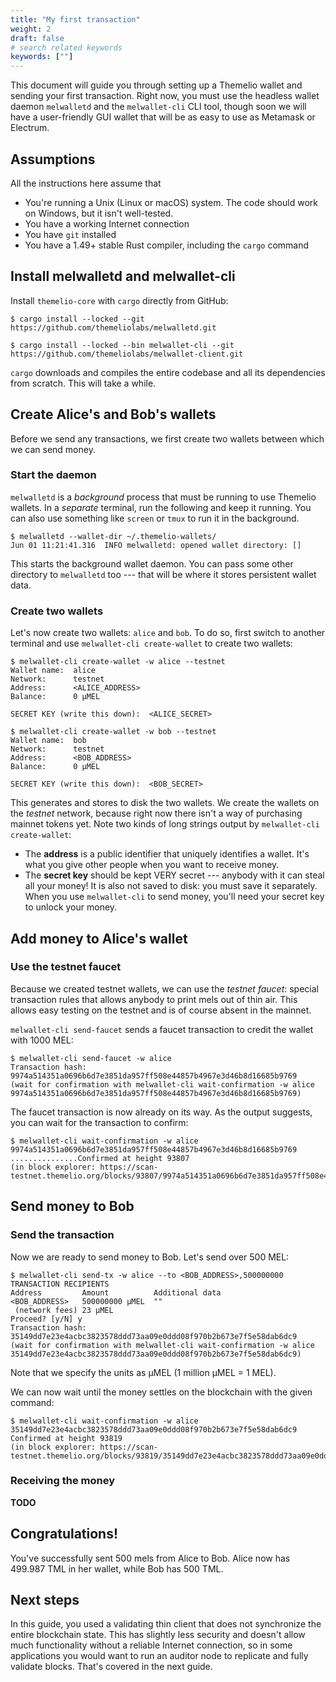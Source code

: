 ```yaml
---
title: "My first transaction"
weight: 2
draft: false
# search related keywords
keywords: [""]
---
```


This document will guide you through setting up a Themelio wallet and sending your first transaction. Right now, you must use the headless wallet daemon `melwalletd` and the `melwallet-cli` CLI tool, though soon we will have a user-friendly GUI wallet that will be as easy to use as Metamask or Electrum.

## Assumptions

All the instructions here assume that

- You're running a Unix \(Linux or macOS\) system. The code should work on Windows, but it isn't well-tested.
- You have a working Internet connection
- You have `git` installed
- You have a 1.49+ stable Rust compiler, including the `cargo` command

## Install melwalletd and melwallet-cli

Install `themelio-core` with `cargo` directly from GitHub:

```text
$ cargo install --locked --git https://github.com/themeliolabs/melwalletd.git

$ cargo install --locked --bin melwallet-cli --git https://github.com/themeliolabs/melwallet-client.git
```

`cargo` downloads and compiles the entire codebase and all its dependencies from scratch. This will take a while.

## Create Alice's and Bob's wallets

Before we send any transactions, we first create two wallets between which we can send money.

### Start the daemon

`melwalletd` is a _background_ process that must be running to use Themelio wallets. In a _separate_ terminal, run the following and keep it running. You can also use something like `screen` or `tmux` to run it in the background.

```text
$ melwalletd --wallet-dir ~/.themelio-wallets/
Jun 01 11:21:41.316  INFO melwalletd: opened wallet directory: []
```

This starts the background wallet daemon. You can pass some other directory to `melwalletd` too --- that will be where it stores persistent wallet data.

### Create two wallets

Let's now create two wallets: `alice` and `bob`. To do so, first switch to another terminal and use `melwallet-cli create-wallet` to create two wallets:

```text
$ melwallet-cli create-wallet -w alice --testnet
Wallet name:  alice
Network:      testnet
Address:      <ALICE_ADDRESS>
Balance:      0 µMEL

SECRET KEY (write this down):  <ALICE_SECRET>

$ melwallet-cli create-wallet -w bob --testnet
Wallet name:  bob
Network:      testnet
Address:      <BOB_ADDRESS>
Balance:      0 µMEL

SECRET KEY (write this down):  <BOB_SECRET>
```

This generates and stores to disk the two wallets. We create the wallets on the _testnet_ network, because right now there isn't a way of purchasing mainnet tokens yet. Note two kinds of long strings output by `melwallet-cli create-wallet`:

- The **address** is a public identifier that uniquely identifies a wallet. It's what you give other people when you want to receive money.
- The **secret key** should be kept VERY secret --- anybody with it can steal all your money! It is also not saved to disk: you must save it separately. When you use `melwallet-cli` to send money, you'll need your secret key to unlock your money.

## Add money to Alice's wallet

### Use the testnet faucet

Because we created testnet wallets, we can use the _testnet faucet_: special transaction rules that allows anybody to print mels out of thin air. This allows easy testing on the testnet and is of course absent in the mainnet.

`melwallet-cli send-faucet` sends a faucet transaction to credit the wallet with 1000 MEL:

```text
$ melwallet-cli send-faucet -w alice
Transaction hash:  9974a514351a0696b6d7e3851da957ff508e44857b4967e3d46b8d16685b9769
(wait for confirmation with melwallet-cli wait-confirmation -w alice 9974a514351a0696b6d7e3851da957ff508e44857b4967e3d46b8d16685b9769)
```

The faucet transaction is now already on its way. As the output suggests, you can wait for the transaction to confirm:

```text
$ melwallet-cli wait-confirmation -w alice 9974a514351a0696b6d7e3851da957ff508e44857b4967e3d46b8d16685b9769
...............Confirmed at height 93807
(in block explorer: https://scan-testnet.themelio.org/blocks/93807/9974a514351a0696b6d7e3851da957ff508e44857b4967e3d46b8d16685b9769)
```

## Send money to Bob

### Send the transaction

Now we are ready to send money to Bob. Let's send over 500 MEL:

```text
$ melwallet-cli send-tx -w alice --to <BOB_ADDRESS>,500000000
TRANSACTION RECIPIENTS
Address         Amount          Additional data
<BOB_ADDRESS>   500000000 µMEL  ""
 (network fees) 23 µMEL
Proceed? [y/N] y
Transaction hash:  35149dd7e23e4acbc3823578ddd73aa09e0ddd08f970b2b673e7f5e58dab6dc9
(wait for confirmation with melwallet-cli wait-confirmation -w alice 35149dd7e23e4acbc3823578ddd73aa09e0ddd08f970b2b673e7f5e58dab6dc9)
```

Note that we specify the units as µMEL (1 million µMEL = 1 MEL).

We can now wait until the money settles on the blockchain with the given command:

```text
$ melwallet-cli wait-confirmation -w alice 35149dd7e23e4acbc3823578ddd73aa09e0ddd08f970b2b673e7f5e58dab6dc9
Confirmed at height 93819
(in block explorer: https://scan-testnet.themelio.org/blocks/93819/35149dd7e23e4acbc3823578ddd73aa09e0ddd08f970b2b673e7f5e58dab6dc9)
```

### Receiving the money

**TODO**

## Congratulations!

You've successfully sent 500 mels from Alice to Bob. Alice now has 499.987 TML in her wallet, while Bob has 500 TML.

## Next steps

In this guide, you used a validating thin client that does not synchronize the entire blockchain state. This has slightly less security and doesn't allow much functionality without a reliable Internet connection, so in some applications you would want to run an auditor node to replicate and fully validate blocks. That's covered in the next guide.
